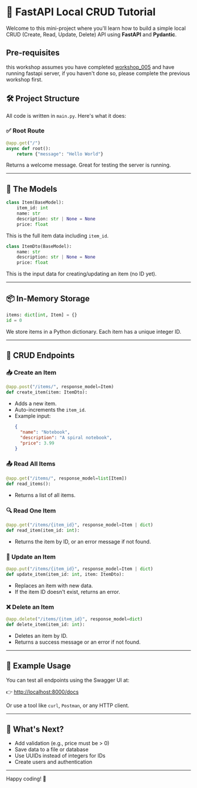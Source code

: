 # 🐍 FastAPI Local CRUD Tutorial

Welcome to this mini-project where you'll learn how to build a simple local CRUD (Create, Read, Update, Delete) API using **FastAPI** and **Pydantic**.

## Pre-requisites
this workshop assumes you have completed [workshop_005](../workshop_005/readme.md) and have running fastapi server, if you haven't done so, please complete the previous workshop first.

## 🛠️ Project Structure

All code is written in `main.py`. Here's what it does:

### ✅ Root Route

```python
@app.get("/")
async def root():
    return {"message": "Hello World"}
```

Returns a welcome message. Great for testing the server is running.

---

## 🧱 The Models

```python
class Item(BaseModel):
    item_id: int
    name: str
    description: str | None = None
    price: float
```

This is the full item data including `item_id`.

```python
class ItemDto(BaseModel):
    name: str
    description: str | None = None
    price: float
```

This is the input data for creating/updating an item (no ID yet).

---

## 📦 In-Memory Storage

```python
items: dict[int, Item] = {}
id = 0
```

We store items in a Python dictionary. Each item has a unique integer ID.

---

## 🔄 CRUD Endpoints

### 📥 Create an Item

```python
@app.post("/items/", response_model=Item)
def create_item(item: ItemDto):
```

- Adds a new item.
- Auto-increments the `item_id`.
- Example input:
  ```json
  {
    "name": "Notebook",
    "description": "A spiral notebook",
    "price": 3.99
  }
  ```

### 📤 Read All Items

```python
@app.get("/items/", response_model=list[Item])
def read_items():
```

- Returns a list of all items.

### 🔍 Read One Item

```python
@app.get("/items/{item_id}", response_model=Item | dict)
def read_item(item_id: int):
```

- Returns the item by ID, or an error message if not found.

### 📝 Update an Item

```python
@app.put("/items/{item_id}", response_model=Item | dict)
def update_item(item_id: int, item: ItemDto):
```

- Replaces an item with new data.
- If the item ID doesn't exist, returns an error.

### ❌ Delete an Item

```python
@app.delete("/items/{item_id}", response_model=dict)
def delete_item(item_id: int):
```

- Deletes an item by ID.
- Returns a success message or an error if not found.

---

## 📘 Example Usage

You can test all endpoints using the Swagger UI at:

👉 [http://localhost:8000/docs](http://localhost:8000/docs)

Or use a tool like `curl`, `Postman`, or any HTTP client.

---

## 🧠 What's Next?

- Add validation (e.g., price must be > 0)
- Save data to a file or database
- Use UUIDs instead of integers for IDs
- Create users and authentication

---

Happy coding! 🚀  